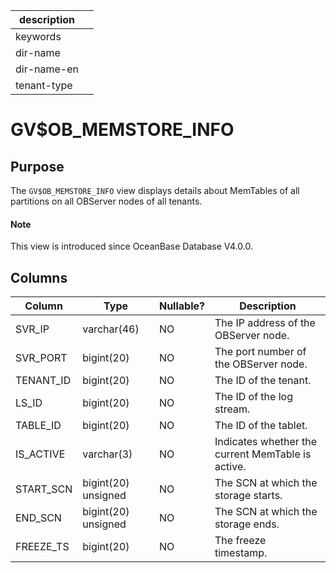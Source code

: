 |description||
|---|---|
|keywords||
|dir-name||
|dir-name-en||
|tenant-type||

# GV$OB_MEMSTORE_INFO

## Purpose

The `GV$OB_MEMSTORE_INFO` view displays details about MemTables of all partitions on all OBServer nodes of all tenants.

<main id="notice" type='explain'>
  <h4>Note</h4>
  <p>This view is introduced since OceanBase Database V4.0.0. </p>
</main>

## Columns

| **Column** | **Type** | **Nullable?** | **Description** |
| --- | --- | --- | --- |
| SVR_IP | varchar(46) | NO | The IP address of the OBServer node. |
| SVR_PORT | bigint(20) | NO | The port number of the OBServer node. |
| TENANT_ID | bigint(20) | NO | The ID of the tenant. |
| LS_ID | bigint(20) | NO | The ID of the log stream. |
| TABLE_ID | bigint(20) | NO | The ID of the tablet. |
| IS_ACTIVE | varchar(3) | NO | Indicates whether the current MemTable is active. |
| START_SCN | bigint(20) unsigned | NO | The SCN at which the storage starts. |
| END_SCN | bigint(20) unsigned | NO | The SCN at which the storage ends. |
| FREEZE_TS | bigint(20) | NO | The freeze timestamp. |
